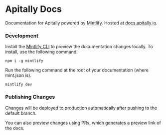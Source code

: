 # Apitally Docs

Documentation for Apitally powered by [Mintlify](https://mintlify.com). Hosted at [docs.apitally.io](https://docs.apitally.io).

### Development

Install the [Mintlify CLI](https://www.npmjs.com/package/mintlify) to preview the documentation changes locally. To install, use the following command.

```
npm i -g mintlify
```

Run the following command at the root of your documentation (where mint.json is).

```
mintlify dev
```

### Publishing Changes

Changes will be deployed to production automatically after pushing to the default branch.

You can also preview changes using PRs, which generates a preview link of the docs.
